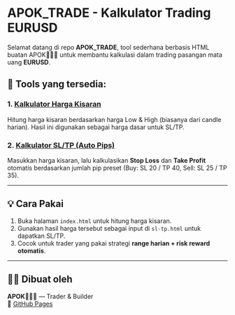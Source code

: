 # APOK_TRADE - Kalkulator Trading EURUSD

Selamat datang di repo **APOK_TRADE**, tool sederhana berbasis HTML buatan APOK🧑🏻‍💻 untuk membantu kalkulasi dalam trading pasangan mata uang **EURUSD**.

## 🚀 Tools yang tersedia:

### 1. [Kalkulator Harga Kisaran](https://teungku-zulkifli.github.io/APOK_TRADE/)
Hitung harga kisaran berdasarkan harga Low & High (biasanya dari candle harian). Hasil ini digunakan sebagai harga dasar untuk SL/TP.

### 2. [Kalkulator SL/TP (Auto Pips)](https://teungku-zulkifli.github.io/APOK_TRADE/sl-tp.html)
Masukkan harga kisaran, lalu kalkulasikan **Stop Loss** dan **Take Profit** otomatis berdasarkan jumlah pip preset (Buy: SL 20 / TP 40, Sell: SL 25 / TP 35).

---

## 💡 Cara Pakai

1. Buka halaman `index.html` untuk hitung harga kisaran.
2. Gunakan hasil harga tersebut sebagai input di `sl-tp.html` untuk dapatkan SL/TP.
3. Cocok untuk trader yang pakai strategi **range harian + risk reward otomatis**.

---

## 👨‍💻 Dibuat oleh
**APOK🧑🏻‍💻** — Trader & Builder  
📍 [GitHub Pages](https://teungku-zulkifli.github.io/APOK_TRADE/)
